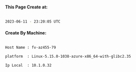 
   
#### This Page Create at:

```bash

2023-06-11 - 23:20:05 UTC

```

#### Create By Machine:

```bash

Host Name : fv-az455-79

platform  : Linux-5.15.0-1038-azure-x86_64-with-glibc2.35

Ip Local  : 10.1.0.32

```

